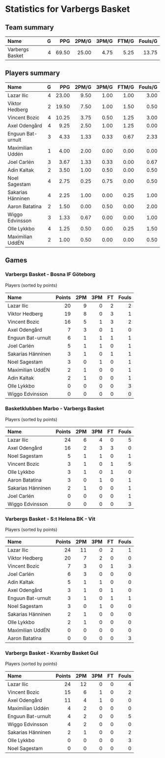 # Statistics for Varbergs Basket

## Team summary

| Name | G | PPG | 2PM/G | 3PM/G | FTM/G | Fouls/G |
|:-----|--:|----:|------:|------:|------:|--------:|
| Varbergs Basket | 4 | 69.50 | 25.00 | 4.75 | 5.25 | 13.75 |

## Players summary

| Name | G | PPG | 2PM/G | 3PM/G | FTM/G | Fouls/G |
|:-----|--:|----:|------:|------:|------:|--------:|
| Lazar Ilic | 4 | 23.00 | 9.50 | 1.00 | 1.00 | 3.00 |
| Viktor Hedberg | 2 | 19.50 | 7.50 | 1.00 | 1.50 | 0.50 |
| Vincent Bozic | 4 | 10.25 | 3.75 | 0.50 | 1.25 | 3.00 |
| Axel Odengård | 4 | 9.25 | 2.50 | 1.00 | 1.25 | 0.00 |
| Enguun Bat-urnult | 3 | 4.33 | 1.33 | 0.33 | 0.67 | 2.33 |
| Maximilian Uddén | 1 | 4.00 | 2.00 | 0.00 | 0.00 | 0.00 |
| Joel Carlén | 3 | 3.67 | 1.33 | 0.33 | 0.00 | 0.67 |
| Adin Kaltak | 2 | 3.50 | 1.00 | 0.50 | 0.00 | 0.50 |
| Noel Sagestam | 4 | 2.75 | 0.25 | 0.75 | 0.00 | 0.50 |
| Sakarias Hänninen | 4 | 2.25 | 1.00 | 0.00 | 0.25 | 1.00 |
| Aaron Batatina | 2 | 1.50 | 0.00 | 0.50 | 0.00 | 2.00 |
| Wiggo Edvinsson | 3 | 1.33 | 0.67 | 0.00 | 0.00 | 1.00 |
| Olle Lykkbo | 4 | 1.25 | 0.50 | 0.00 | 0.25 | 1.50 |
| Maximilian UddÉN | 2 | 1.00 | 0.50 | 0.00 | 0.00 | 0.50 |

## Games

### Varbergs Basket - Bosna IF Göteborg

Players (sorted by points)

| Name | Points | 2PM | 3PM | FT | Fouls |
|:-----|-------:|----:|----:|---:|------:|
| Lazar Ilic | 20 |  9 |  0 |  2 |  2 |
| Viktor Hedberg | 19 |  8 |  0 |  3 |  1 |
| Vincent Bozic | 16 |  5 |  1 |  3 |  2 |
| Axel Odengård |  7 |  3 |  0 |  1 |  0 |
| Enguun Bat-urnult |  6 |  1 |  1 |  1 |  1 |
| Joel Carlén |  5 |  1 |  1 |  0 |  1 |
| Sakarias Hänninen |  3 |  1 |  0 |  1 |  1 |
| Noel Sagestam |  3 |  0 |  1 |  0 |  1 |
| Maximilian UddÉN |  2 |  1 |  0 |  0 |  1 |
| Adin Kaltak |  2 |  1 |  0 |  0 |  1 |
| Olle Lykkbo |  0 |  0 |  0 |  0 |  3 |
| Wiggo Edvinsson |  0 |  0 |  0 |  0 |  0 |

### Basketklubben Marbo - Varbergs Basket

Players (sorted by points)

| Name | Points | 2PM | 3PM | FT | Fouls |
|:-----|-------:|----:|----:|---:|------:|
| Lazar Ilic | 24 |  6 |  4 |  0 |  5 |
| Axel Odengård | 16 |  2 |  3 |  3 |  0 |
| Noel Sagestam |  5 |  1 |  1 |  0 |  1 |
| Vincent Bozic |  3 |  1 |  0 |  1 |  5 |
| Olle Lykkbo |  3 |  1 |  0 |  1 |  0 |
| Aaron Batatina |  3 |  0 |  1 |  0 |  1 |
| Sakarias Hänninen |  2 |  1 |  0 |  0 |  1 |
| Joel Carlén |  0 |  0 |  0 |  0 |  1 |
| Wiggo Edvinsson |  0 |  0 |  0 |  0 |  3 |

### Varbergs Basket - S:t Helena BK - Vit

Players (sorted by points)

| Name | Points | 2PM | 3PM | FT | Fouls |
|:-----|-------:|----:|----:|---:|------:|
| Lazar Ilic | 24 | 11 |  0 |  2 |  1 |
| Viktor Hedberg | 20 |  7 |  2 |  0 |  0 |
| Vincent Bozic |  7 |  3 |  0 |  1 |  3 |
| Joel Carlén |  6 |  3 |  0 |  0 |  0 |
| Adin Kaltak |  5 |  1 |  1 |  0 |  0 |
| Axel Odengård |  3 |  1 |  0 |  1 |  0 |
| Enguun Bat-urnult |  3 |  1 |  0 |  1 |  1 |
| Noel Sagestam |  3 |  0 |  1 |  0 |  0 |
| Sakarias Hänninen |  2 |  1 |  0 |  0 |  0 |
| Olle Lykkbo |  2 |  1 |  0 |  0 |  0 |
| Maximilian UddÉN |  0 |  0 |  0 |  0 |  0 |
| Aaron Batatina |  0 |  0 |  0 |  0 |  3 |

### Varbergs Basket - Kvarnby Basket Gul

Players (sorted by points)

| Name | Points | 2PM | 3PM | FT | Fouls |
|:-----|-------:|----:|----:|---:|------:|
| Lazar Ilic | 24 | 12 |  0 |  0 |  4 |
| Vincent Bozic | 15 |  6 |  1 |  0 |  2 |
| Axel Odengård | 11 |  4 |  1 |  0 |  0 |
| Maximilian Uddén |  4 |  2 |  0 |  0 |  0 |
| Enguun Bat-urnult |  4 |  2 |  0 |  0 |  5 |
| Wiggo Edvinsson |  4 |  2 |  0 |  0 |  0 |
| Sakarias Hänninen |  2 |  1 |  0 |  0 |  2 |
| Olle Lykkbo |  0 |  0 |  0 |  0 |  3 |
| Noel Sagestam |  0 |  0 |  0 |  0 |  0 |

